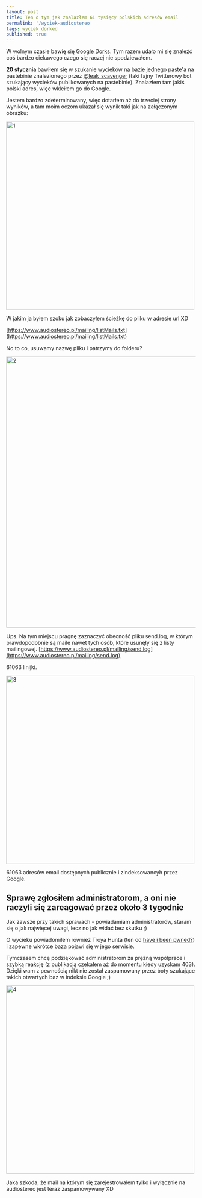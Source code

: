 ```yaml
---
layout: post
title: Ten o tym jak znalazłem 61 tysięcy polskich adresów email
permalink: '/wyciek-audiostereo'
tags: wyciek dorked
published: true
---
```


W wolnym czasie bawię się [Google Dorks](https://niebezpiecznik.pl/post/sterowanie-projektorami-muzeum-ciekawe-rzeczy-znajdziesz-w-google/). Tym razem udało mi się znaleźć coś bardzo ciekawego czego się raczej nie spodziewałem.

**20 stycznia** bawiłem się w szukanie wycieków na bazie jednego paste'a na pastebinie znalezionego przez [@leak_scavenger](https://twitter.com/leak_scavenger) (taki fajny Twitterowy bot szukający wycieków publikowanych na pastebinie). Znalazłem tam jakiś polski adres, więc wkleiłem go do Google.

Jestem bardzo zdeterminowany, więc dotarłem aż do trzeciej strony wyników, a tam moim oczom ukazał się wynik taki jak na załączonym obrazku:

<img src="{{ site.baseurl }}/images/as-1.png" alt="1" style="width: 500px;"/>

W jakim ja byłem szoku jak zobaczyłem ścieżkę do pliku w adresie url XD

[https://www.audiostereo.pl/mailing/listMails.txt](https://www.audiostereo.pl/mailing/listMails.txt)

No to co, usuwamy nazwę pliku i patrzymy do folderu?

<img src="{{ site.baseurl }}/images/as-2.png" alt="2" style="width: 720px;"/>

Ups. Na tym miejscu pragnę zaznaczyć obecność pliku send.log, w którym prawdopodobnie są maile nawet tych osób, które usunęły się z listy mailingowej.
[https://www.audiostereo.pl/mailing/send.log](https://www.audiostereo.pl/mailing/send.log)

61063 linijki.

<img src="{{ site.baseurl }}/images/as-3.png" alt="3" style="width: 500px;"/>

61063 adresów email dostępnych publicznie i zindeksowancyh przez Google.

<h2>Sprawę zgłosiłem administratorom, a oni nie raczyli się zareagować przez około 3 tygodnie</h2>

Jak zawsze przy takich sprawach - powiadamiam administratorów, staram się o jak najwięcej uwagi, lecz no jak widać bez skutku ;)

O wycieku powiadomiłem również Troya Hunta (ten od [have i been pwned?](https://haveibeenpwned.com/)) i zapewne wkrótce baza pojawi się w jego serwisie.


Tymczasem chcę podziękować administratorom za prężną współprace i szybką reakcję (z publikacją czekałem aż do momentu kiedy uzyskam 403). Dzięki wam z pewnością nikt nie został zaspamowany przez boty szukające takich otwartych baz w indeksie Google ;)

<img src="{{ site.baseurl }}/images/as-4.png" alt="4" style="width: 500px;"/>

Jaka szkoda, że mail na którym się zarejestrowałem tylko i wyłącznie na audiostereo jest teraz zaspamowywany XD
